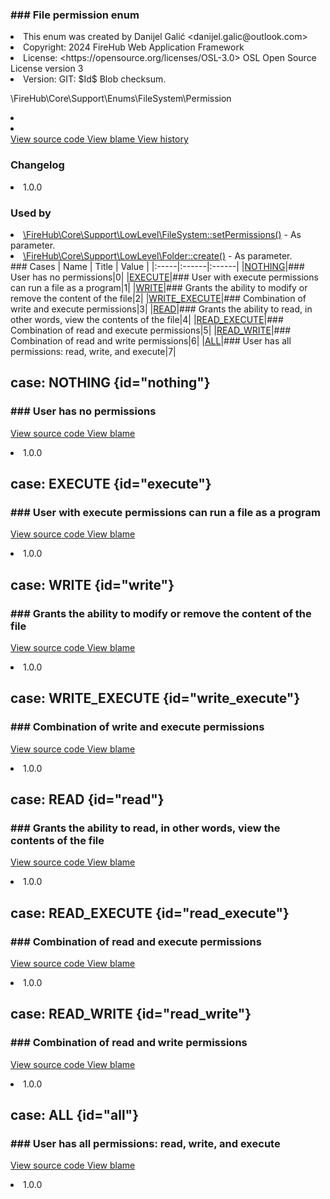<title># Permission</title>

<code-block lang="php">
<![CDATA[enum Permission]]>
</code-block>













### ### File permission enum



<deflist>
    <def title="Enum basic info:">
        <list><li>This enum was created by Danijel Galić &lt;danijel.galic@outlook.com&gt;</li><li>Copyright: 2024 FireHub Web Application Framework</li><li>License: &lt;https://opensource.org/licenses/OSL-3.0&gt; OSL Open Source License version 3</li><li>Version: GIT: $Id$ Blob checksum.</li></list>
    </def>
</deflist>

<deflist><def title="Fully Qualified Enum Name:">
        \FireHub\Core\Support\Enums\FileSystem\Permission
    </def><def title="Implements:">
        <list><li><a href="InitBackedEnum.md"></a></li></list>
    </def><def title="Uses:">
        <list><li><a href="ConcreteBackedEnum.md"></a></li></list>
    </def><def title="Source code:">
        <a href="https://github.com/The-FireHub-Project/Core/blob/develop-pre-alpha-m1/src/support/enums/filesystem/firehub.Permission.php#L25">
            View source code
        </a>
    </def>
    <def title="Blame:">
        <a href="https://github.com/The-FireHub-Project/Core/blame/develop-pre-alpha-m1/src/support/enums/filesystem/firehub.Permission.php">
            View blame
        </a>
    </def>
    <def title="History:">
        <a href="https://github.com/The-FireHub-Project/Core/commits/develop-pre-alpha-m1/src/support/enums/filesystem/firehub.Permission.php">
            View history
        </a>
    </def></deflist>
### Changelog
<deflist>
    <def title="Version history:">
        <list><li>1.0.0</li></list>
    </def>
</deflist>


### Used by
<deflist>
    <def title="This enum is used by:">
        <list><li><a href="FileSystem.md#setpermissions()">\FireHub\Core\Support\LowLevel\FileSystem::setPermissions()</a>  - <format style="italic">As parameter.</format></li><li><a href="Folder.md#create()">\FireHub\Core\Support\LowLevel\Folder::create()</a>  - <format style="italic">As parameter.</format></li></list>
    </def>
</deflist>
### Cases
| Name | Title | Value |
|:-----|:------|:------|
|<a href="#nothing">NOTHING</a>|### User has no permissions|0|
|<a href="#execute">EXECUTE</a>|### User with execute permissions can run a file as a program|1|
|<a href="#write">WRITE</a>|### Grants the ability to modify or remove the content of the file|2|
|<a href="#write_execute">WRITE_EXECUTE</a>|### Combination of write and execute permissions|3|
|<a href="#read">READ</a>|### Grants the ability to read, in other words, view the contents of the file|4|
|<a href="#read_execute">READ_EXECUTE</a>|### Combination of read and execute permissions|5|
|<a href="#read_write">READ_WRITE</a>|### Combination of read and write permissions|6|
|<a href="#all">ALL</a>|### User has all permissions: read, write, and execute|7|

## case: NOTHING {id="nothing"}

<code-block lang="php">
<![CDATA[
    NOTHING    ]]>
</code-block>







### ### User has no permissions



<deflist><def title="Source code:">
                <a href="https://github.com/The-FireHub-Project/Core/blob/develop-pre-alpha-m1/src/support/enums/filesystem/firehub.Permission.php#L37">
                    View source code
                </a>
            </def>
            <def title="Blame:">
                <a href="https://github.com/The-FireHub-Project/Core/blame/develop-pre-alpha-m1/src/support/enums/filesystem/firehub.Permission.php#L37">
                    View blame
                </a>
            </def></deflist>
<deflist>
    <def title="Version history:">
        <list><li>1.0.0</li></list>
    </def>
</deflist>
## case: EXECUTE {id="execute"}

<code-block lang="php">
<![CDATA[
    EXECUTE = 1    ]]>
</code-block>







### ### User with execute permissions can run a file as a program



<deflist><def title="Source code:">
                <a href="https://github.com/The-FireHub-Project/Core/blob/develop-pre-alpha-m1/src/support/enums/filesystem/firehub.Permission.php#L43">
                    View source code
                </a>
            </def>
            <def title="Blame:">
                <a href="https://github.com/The-FireHub-Project/Core/blame/develop-pre-alpha-m1/src/support/enums/filesystem/firehub.Permission.php#L43">
                    View blame
                </a>
            </def></deflist>
<deflist>
    <def title="Version history:">
        <list><li>1.0.0</li></list>
    </def>
</deflist>
## case: WRITE {id="write"}

<code-block lang="php">
<![CDATA[
    WRITE = 2    ]]>
</code-block>







### ### Grants the ability to modify or remove the content of the file



<deflist><def title="Source code:">
                <a href="https://github.com/The-FireHub-Project/Core/blob/develop-pre-alpha-m1/src/support/enums/filesystem/firehub.Permission.php#L49">
                    View source code
                </a>
            </def>
            <def title="Blame:">
                <a href="https://github.com/The-FireHub-Project/Core/blame/develop-pre-alpha-m1/src/support/enums/filesystem/firehub.Permission.php#L49">
                    View blame
                </a>
            </def></deflist>
<deflist>
    <def title="Version history:">
        <list><li>1.0.0</li></list>
    </def>
</deflist>
## case: WRITE_EXECUTE {id="write_execute"}

<code-block lang="php">
<![CDATA[
    WRITE_EXECUTE = 3    ]]>
</code-block>







### ### Combination of write and execute permissions



<deflist><def title="Source code:">
                <a href="https://github.com/The-FireHub-Project/Core/blob/develop-pre-alpha-m1/src/support/enums/filesystem/firehub.Permission.php#L55">
                    View source code
                </a>
            </def>
            <def title="Blame:">
                <a href="https://github.com/The-FireHub-Project/Core/blame/develop-pre-alpha-m1/src/support/enums/filesystem/firehub.Permission.php#L55">
                    View blame
                </a>
            </def></deflist>
<deflist>
    <def title="Version history:">
        <list><li>1.0.0</li></list>
    </def>
</deflist>
## case: READ {id="read"}

<code-block lang="php">
<![CDATA[
    READ = 4    ]]>
</code-block>







### ### Grants the ability to read, in other words, view the contents of the file



<deflist><def title="Source code:">
                <a href="https://github.com/The-FireHub-Project/Core/blob/develop-pre-alpha-m1/src/support/enums/filesystem/firehub.Permission.php#L61">
                    View source code
                </a>
            </def>
            <def title="Blame:">
                <a href="https://github.com/The-FireHub-Project/Core/blame/develop-pre-alpha-m1/src/support/enums/filesystem/firehub.Permission.php#L61">
                    View blame
                </a>
            </def></deflist>
<deflist>
    <def title="Version history:">
        <list><li>1.0.0</li></list>
    </def>
</deflist>
## case: READ_EXECUTE {id="read_execute"}

<code-block lang="php">
<![CDATA[
    READ_EXECUTE = 5    ]]>
</code-block>







### ### Combination of read and execute permissions



<deflist><def title="Source code:">
                <a href="https://github.com/The-FireHub-Project/Core/blob/develop-pre-alpha-m1/src/support/enums/filesystem/firehub.Permission.php#L67">
                    View source code
                </a>
            </def>
            <def title="Blame:">
                <a href="https://github.com/The-FireHub-Project/Core/blame/develop-pre-alpha-m1/src/support/enums/filesystem/firehub.Permission.php#L67">
                    View blame
                </a>
            </def></deflist>
<deflist>
    <def title="Version history:">
        <list><li>1.0.0</li></list>
    </def>
</deflist>
## case: READ_WRITE {id="read_write"}

<code-block lang="php">
<![CDATA[
    READ_WRITE = 6    ]]>
</code-block>







### ### Combination of read and write permissions



<deflist><def title="Source code:">
                <a href="https://github.com/The-FireHub-Project/Core/blob/develop-pre-alpha-m1/src/support/enums/filesystem/firehub.Permission.php#L73">
                    View source code
                </a>
            </def>
            <def title="Blame:">
                <a href="https://github.com/The-FireHub-Project/Core/blame/develop-pre-alpha-m1/src/support/enums/filesystem/firehub.Permission.php#L73">
                    View blame
                </a>
            </def></deflist>
<deflist>
    <def title="Version history:">
        <list><li>1.0.0</li></list>
    </def>
</deflist>
## case: ALL {id="all"}

<code-block lang="php">
<![CDATA[
    ALL = 7    ]]>
</code-block>







### ### User has all permissions: read, write, and execute



<deflist><def title="Source code:">
                <a href="https://github.com/The-FireHub-Project/Core/blob/develop-pre-alpha-m1/src/support/enums/filesystem/firehub.Permission.php#L79">
                    View source code
                </a>
            </def>
            <def title="Blame:">
                <a href="https://github.com/The-FireHub-Project/Core/blame/develop-pre-alpha-m1/src/support/enums/filesystem/firehub.Permission.php#L79">
                    View blame
                </a>
            </def></deflist>
<deflist>
    <def title="Version history:">
        <list><li>1.0.0</li></list>
    </def>
</deflist>